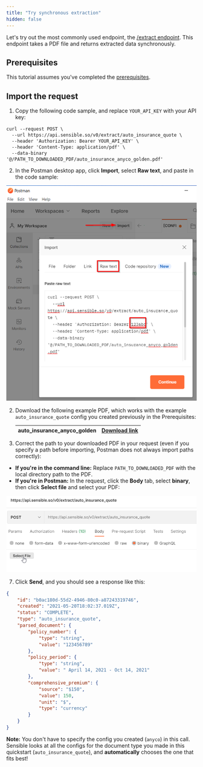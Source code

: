 ```yaml
---
title: "Try synchronous extraction"
hidden: false
---
```




Let's try out the most commonly used endpoint, the  [/extract endpoint](https://sensiblehq.readme.io/reference#rate-confirmations). This endpoint takes a PDF file and returns extracted data synchronously. 

Prerequisites
---

This tutorial assumes you've completed the [prerequisites](doc:api-tutorial#section-prerequisites).




Import the request
----


1. Copy the following code sample, and replace `YOUR_API_KEY` with your API key:

```curl
curl --request POST \
  --url https://api.sensible.so/v0/extract/auto_insurance_quote \
  --header 'Authorization: Bearer YOUR_API_KEY' \
  --header 'Content-Type: application/pdf' \
  --data-binary '@/PATH_TO_DOWNLOADED_PDF/auto_insurance_anyco_golden.pdf'
```



2. In the Postman desktop app, click **Import**, select **Raw text**, and paste in the code sample:

![](https://raw.githubusercontent.com/sensible-hq/sensible-docs/main/readme-sync/assets/v0/images/quickstart_postman_import.png)

2. Download the following example PDF, which works with the example `auto_insurance_quote` config you created previously in the Prerequisites:

   | auto_insurance_anyco_golden | [Download link](https://github.com/sensible-hq/sensible-docs/blob/main/readme-sync/assets/v0/pdfs/auto_insurance_anyco_golden.pdf) |
   | --------------------------- | ------------------------------------------------------------ |

3. Correct the path to your downloaded PDF in your request  (even if you specify a path before importing, Postman does not always import paths correctly):

- **If you're in the command line:** Replace `PATH_TO_DOWNLOADED_PDF` with the local directory path to the PDF.
- **If you're in Postman:** In the request, click the **Body** tab, select **binary**, then click **Select file** and select your PDF:

![](https://raw.githubusercontent.com/sensible-hq/sensible-docs/main/readme-sync/assets/v0/images/quickstart_postman_1.png)

   

7. Click **Send**, and you should see a response like this:

```json
{
    "id": "b0ac180d-55d2-4946-80c0-a87243319746",
    "created": "2021-05-20T18:02:37.019Z",
    "status": "COMPLETE",
    "type": "auto_insurance_quote",
    "parsed_document": {
        "policy_number": {
            "type": "string",
            "value": "123456789"
        },
        "policy_period": {
            "type": "string",
            "value": " April 14, 2021 - Oct 14, 2021"
        },
        "comprehensive_premium": {
            "source": "$150",
            "value": 150,
            "unit": "$",
            "type": "currency"
        }
    }
}
```

**Note:** You don't have to specify the config you created (`anyco`) in this call. Sensible looks at all the configs for the document type you made in this quickstart (`auto_insurance_quote`), and **automatically** chooses the one that fits best! 

